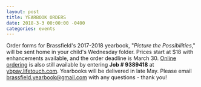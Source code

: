 ```yaml
---
layout: post
title: YEARBOOK ORDERS 
date: 2018-3-3 00:00:00 -0400
categories: events
---
```

Order forms for Brassfield's 2017-2018 yearbook, "*Picture the Possibilities*," will be sent home in your child's Wednesday folder.  Prices start at $18 with enhancements available, and the order deadline is March 30.  [Online ordering](https://ybpay.lifetouch.com) is also still available by entering **Job # 9389418** at [ybpay.lifetouch.com](https://ybpay.lifetouch.com).  Yearbooks will be delivered in late May.  Please email [brassfield.yearbook@gmail.com](mailto:brassfield.yearbook@gmail.com) with any questions - thank you!
